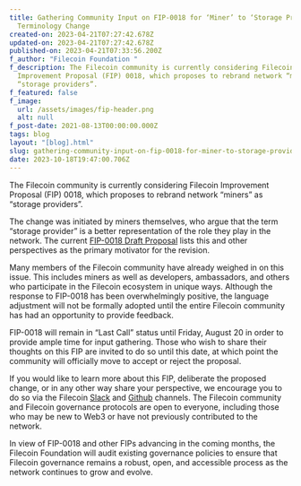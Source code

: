 ```yaml
---
title: Gathering Community Input on FIP-0018 for ‘Miner’ to ‘Storage Provider’
  Terminology Change
created-on: 2023-04-21T07:27:42.678Z
updated-on: 2023-04-21T07:27:42.678Z
published-on: 2023-04-21T07:33:56.200Z
f_author: "Filecoin Foundation "
f_description: The Filecoin community is currently considering Filecoin
  Improvement Proposal (FIP) 0018, which proposes to rebrand network “miners” as
  “storage providers”.
f_featured: false
f_image:
  url: /assets/images/fip-header.png
  alt: null
f_post-date: 2021-08-13T00:00:00.000Z
tags: blog
layout: "[blog].html"
slug: gathering-community-input-on-fip-0018-for-miner-to-storage-provider-terminology-change
date: 2023-10-18T19:47:00.706Z
---
```


The Filecoin community is currently considering Filecoin Improvement Proposal (FIP) 0018, which proposes to rebrand network “miners” as “storage providers”.

The change was initiated by miners themselves, who argue that the term “storage provider” is a better representation of the role they play in the network. The current [FIP-0018 Draft Proposal](https://github.com/filecoin-project/FIPs/blob/master/FIPS/fip-0018.md) lists this and other perspectives as the primary motivator for the revision.

Many members of the Filecoin community have already weighed in on this issue. This includes miners as well as developers, ambassadors, and others who participate in the Filecoin ecosystem in unique ways. Although the response to FIP-0018 has been overwhelmingly positive, the language adjustment will not be formally adopted until the entire Filecoin community has had an opportunity to provide feedback.

FIP-0018 will remain in “Last Call” status until Friday, August 20 in order to provide ample time for input gathering. Those who wish to share their thoughts on this FIP are invited to do so until this date, at which point the community will officially move to accept or reject the proposal.

If you would like to learn more about this FIP, deliberate the proposed change, or in any other way share your perspective, we encourage you to do so via the Filecoin [Slack](http://filecoinproject.slack.com/) and [Github](https://github.com/filecoin-project) channels. The Filecoin community and Filecoin governance protocols are open to everyone, including those who may be new to Web3 or have not previously contributed to the network.

In view of FIP-0018 and other FIPs advancing in the coming months, the Filecoin Foundation will audit existing governance policies to ensure that Filecoin governance remains a robust, open, and accessible process as the network continues to grow and evolve.
